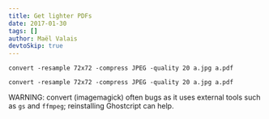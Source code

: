 ```yaml
---
title: Get lighter PDFs
date: 2017-01-30
tags: []
author: Maël Valais
devtoSkip: true
---
```


```shell
convert -resample 72x72 -compress JPEG -quality 20 a.jpg a.pdf
```

```shell
convert -resample 72x72 -compress JPEG -quality 20 a.jpg a.pdf
```

WARNING: convert (imagemagick) often bugs as it uses external tools such as `gs` and `ffmpeg`; reinstalling Ghostcript can help.
